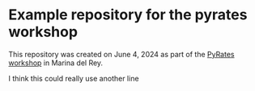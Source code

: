 # Example repository for the pyrates workshop

This repository was created on June 4, 2024 as part of the [PyRates workshop](https://linked.earth/FROGS) in Marina del Rey.

I think this could really use another line
